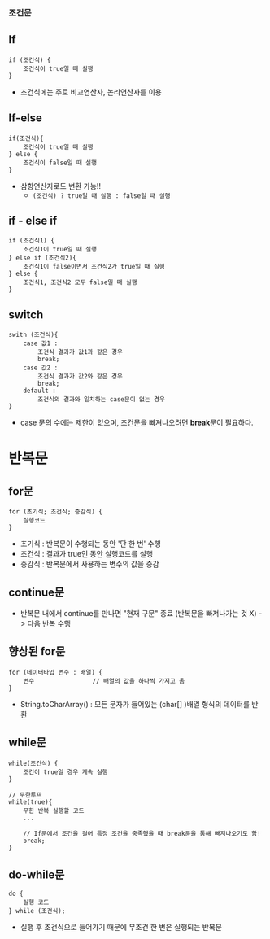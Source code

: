 ### 조건문

## If

```
if (조건식) {
    조건식이 true일 때 실행
}
```

- 조건식에는 주로 비교연산자, 논리연산자를 이용

## If-else

```
if(조건식){
    조건식이 true일 때 실행
} else {
    조건식이 false일 때 실행
}
```

- 삼항연산자로도 변환 가능!!
  - `(조건식) ? true일 때 실행 : false일 때 실행`

## if - else if

```
if (조건식1) {
    조건식1이 true일 때 실행
} else if (조건식2){
    조건식1이 false이면서 조건식2가 true일 때 실행
} else {
    조건식1, 조건식2 모두 false일 때 실행
}
```

## switch

```
swith (조건식){
    case 값1 :
        조건식 결과가 값1과 같은 경우
        break;
    case 값2 :
        조건식 결과가 값2와 같은 경우
        break;
    default :
        조건식의 결과와 일치하는 case문이 없는 경우
}
```

- case 문의 수에는 제한이 없으며, 조건문을 빠져나오려면 **break**문이 필요하다.

# 반복문

## for문

```
for (초기식; 조건식; 증감식) {
    실행코드
}
```

- 초기식 : 반복문이 수행되는 동안 '단 한 번' 수행
- 조건식 : 결과가 true인 동안 실행코드를 실행
- 증감식 : 반복문에서 사용하는 변수의 값을 증감

## continue문

- 반복문 내에서 continue를 만나면 "현재 구문" 종료 (반복문을 빠져나가는 것 X) -> 다음 반복 수행

## 향상된 for문

```
for (데이터타입 변수 : 배열) {
    변수                // 배열의 값을 하나씩 가지고 옴
}

```

- String.toCharArray() : 모든 문자가 들어있는 (char[] )배열 형식의 데이터를 반환

## while문

```
while(조건식) {
    조건이 true일 경우 계속 실행
}

// 무한루프
while(true){
    무한 반복 실행할 코드
    ...

    // If문에서 조건을 걸어 특정 조건을 충족했을 때 break문을 통해 빠져나오기도 함!
    break;
}
```

## do-while문

```
do {
    실행 코드
} while (조건식);
```

- 실행 후 조건식으로 들어가기 때문에 무조건 한 번은 실행되는 반복문
